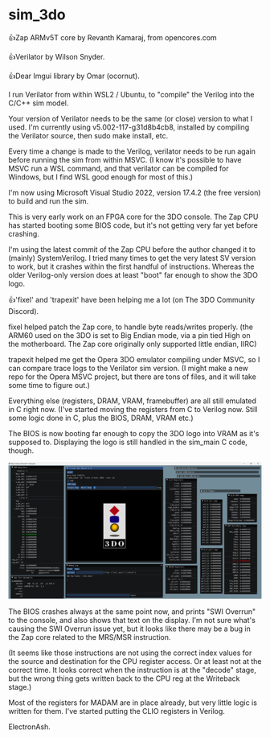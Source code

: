 # sim_3do

:+1:Zap ARMv5T core by Revanth Kamaraj, from opencores.com

:+1:Verilator by Wilson Snyder.

:+1:Dear Imgui library by Omar (ocornut).


I run Verilator from within WSL2 / Ubuntu, to "compile" the Verilog into the C/C++ sim model.

Your version of Verilator needs to be the same (or close) version to what I used.
I'm currently using v5.002-117-g31d8b4cb8, installed by compiling the Verilator source, then sudo make install, etc.

Every time a change is made to the Verilog, verilator needs to be run again before running the sim from within MSVC.
(I know it's possible to have MSVC run a WSL command, and that verilator can be compiled for Windows, but I find WSL good enough for most of this.)

I'm now using Microsoft Visual Studio 2022, version 17.4.2 (the free version) to build and run the sim.


This is very early work on an FPGA core for the 3DO console.
The Zap CPU has started booting some BIOS code, but it's not getting very far yet before crashing.

I'm using the latest commit of the Zap CPU before the author changed it to (mainly) SystemVerilog.
I tried many times to get the very latest SV version to work, but it crashes within the first handful of instructions.
Whereas the older Verilog-only version does at least "boot" far enough to show the 3DO logo.

:+1:'fixel' and 'trapexit' have been helping me a lot (on The 3DO Community Discord).

fixel helped patch the Zap core, to handle byte reads/writes properly.
(the ARM60 used on the 3DO is set to Big Endian mode, via a pin tied High on the motherboard. The Zap core originally only supported little endian, IIRC)

trapexit helped me get the Opera 3DO emulator compiling under MSVC, so I can compare trace logs to the Verilator sim version.
(I might make a new repo for the Opera MSVC project, but there are tons of files, and it will take some time to figure out.)


Everything else (registers, DRAM, VRAM, framebuffer) are all still emulated in C right now.
(I've started moving the registers from C to Verilog now. Still some logic done in C, plus the BIOS, DRAM, VRAM etc.)

The BIOS is now booting far enough to copy the 3DO logo into VRAM as it's supposed to.
Displaying the logo is still handled in the sim_main C code, though.

![](png/3do_sim_logo.png)


The BIOS crashes always at the same point now, and prints "SWI Overrun" to the console, and also shows that text on the display.
I'm not sure what's causing the SWI Overrun issue yet, but it looks like there may be a bug in the Zap core related to the MRS/MSR instruction.

(It seems like those instructions are not using the correct index values for the source and destination for the CPU register access.
 Or at least not at the correct time. It looks correct when the instruction is at the "decode" stage, but the wrong thing gets written back to the CPU reg at the Writeback stage.)

Most of the registers for MADAM are in place already, but very little logic is written for them.
I've started putting the CLIO registers in Verilog.


ElectronAsh.
